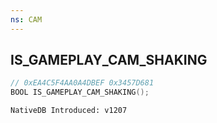 ```yaml
---
ns: CAM
---
```

## IS_GAMEPLAY_CAM_SHAKING

```c
// 0xEA4C5F4AA0A4DBEF 0x3457D681
BOOL IS_GAMEPLAY_CAM_SHAKING();
```

```
NativeDB Introduced: v1207
```

